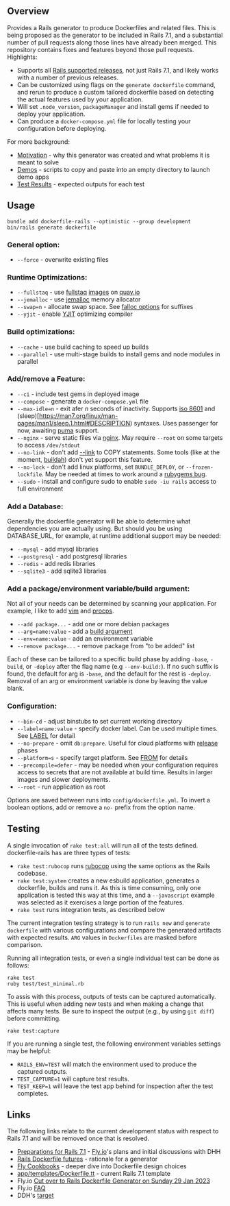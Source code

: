 ## Overview

Provides a Rails generator to produce Dockerfiles and related files.  This is being proposed as the generator to be included in Rails 7.1, and a substantial number of pull requests along those lines have already been merged.  This repository contains fixes and features beyond those pull requests.  Highlights:

  * Supports all [Rails supported releases](https://guides.rubyonrails.org/maintenance_policy.html), not just Rails 7.1, and likely works with a number of previous releases.
  * Can be customized using flags on the `generate dockerfile` command, and rerun to produce a custom tailored dockerfile based on detecting the actual features used by your application.
  * Will set `.node_version`, `packageManager` and install gems if needed to deploy your application.
  * Can produce a `docker-compose.yml` file for locally testing your configuration before deploying.

For more background:

* [Motivation](./MOTIVATION.md) - why this generator was created and what problems it is meant to solve
* [Demos](./DEMO.md) - scripts to copy and paste into an empty directory to launch demo apps
* [Test Results](./test/results) - expected outputs for each test

## Usage

```
bundle add dockerfile-rails --optimistic --group development
bin/rails generate dockerfile
```

### General option:

* `--force` - overwrite existing files

### Runtime Optimizations:

* `--fullstaq` - use [fullstaq](https://fullstaqruby.org/) [images](https://github.com/evilmartians/fullstaq-ruby-docker) on [quay.io](https://quay.io/repository/evl.ms/fullstaq-ruby?tab=tags&tag=latest)
* `--jemalloc` - use [jemalloc](https://jemalloc.net/) memory allocator
* `--swap=n` - allocate swap space.  See [falloc options](https://man7.org/linux/man-pages/man1/fallocate.1.html#OPTIONS) for suffixes
* `--yjit` - enable [YJIT](https://github.com/ruby/ruby/blob/master/doc/yjit/yjit.md) optimizing compiler

### Build optimizations:

* `--cache` - use build caching to speed up builds
* `--parallel` - use multi-stage builds to install gems and node modules in parallel

### Add/remove a Feature:

* `--ci` - include test gems in deployed image
* `--compose` - generate a `docker-compose.yml` file
* `--max-idle=n` - exit afer *n* seconds of inactivity.  Supports [iso 8601](https://en.wikipedia.org/wiki/ISO_8601#Durations) and (sleep)[https://man7.org/linux/man-pages/man1/sleep.1.html#DESCRIPTION) syntaxes.  Uses passenger for now, awaiting [puma](https://github.com/puma/puma/issues/2580) support.
* `--nginx` - serve static files via [nginx](https://www.nginx.com/).  May require `--root` on some targets to access `/dev/stdout`
* `--no-link` - don't add [--link](https://docs.docker.com/engine/reference/builder/#copy---link) to COPY statements.  Some tools (like at the moment, [buildah](https://www.redhat.com/en/topics/containers/what-is-buildah)) don't yet support this feature.
* `--no-lock` - don't add linux platforms, set `BUNDLE_DEPLOY`, or `--frozen-lockfile`.  May be needed at times to work around a [rubygems bug](https://github.com/rubygems/rubygems/issues/6082#issuecomment-1329756343).
* `--sudo` - install and configure sudo to enable `sudo -iu rails` access to full environment

### Add a Database:

Generally the dockerfile generator will be able to determine what dependencies you
are actually using.  But should you be using DATABASE_URL, for example, at runtime
additional support may be needed:

* `--mysql` - add mysql libraries
* `--postgresql` - add postgresql libraries
* `--redis` - add redis libraries
* `--sqlite3` - add sqlite3 libraries

### Add a package/environment variable/build argument:

Not all of your needs can be determined by scanning your application.  For example, I like to add [vim](https://www.vim.org/) and [procps](https://packages.debian.org/bullseye/procps).

 * `--add package...` - add one or more debian packages
 * `--arg=name:value` - add a [build argument](https://docs.docker.com/engine/reference/builder/#arg)
 * `--env=name:value` - add an environment variable
 * `--remove package...` - remove package from "to be added" list

 Each of these can be tailored to a specific build phase by adding `-base`, `-build`, or `-deploy` after the flag name (e.g `--env-build:`).  If no such suffix is found, the default for arg is `-base`, and the default for the rest is `-deploy`.  Removal of an arg or environment variable is done by leaving the value blank.

### Configuration:

* `--bin-cd` - adjust binstubs to set current working directory
* `--label=name:value` - specify docker label.  Can be used multiple times.  See [LABEL](https://docs.docker.com/engine/reference/builder/#label) for detail
* `--no-prepare` - omit `db:prepare`.  Useful for cloud platforms with [release](https://devcenter.heroku.com/articles/release-phase) phases
* `--platform=s` - specify target platform.  See [FROM](https://docs.docker.com/engine/reference/builder/#from) for details
* `--precompile=defer` - may be needed when your configuration requires access to secrets that are not available at build time.  Results in larger images and slower deployments.
* `--root` - run application as root

Options are saved between runs into `config/dockerfile.yml`.  To invert a boolean options, add or remove a `no-` prefix from the option name.

## Testing

A single invocation of `rake test:all` will run all of the tests defined.  dockerfile-rails has are three types of tests:

  * `rake test:rubocop` runs [rubocop](https://github.com/rubocop/rubocop) using the same options as the Rails codebase.
  * `rake test:system` creates a new esbuild application, generates a dockerfile, builds and runs it.  As this is time consuming, only one application is tested this way at this time, and a `--javascript` example was selected as it exercises a large portion of the features.
  * `rake test` runs integration tests, as described below

The current integration testing strategy is to run `rails new` and `generate dockerfile` with various configurations and compare the generated artifacts with expected results.  `ARG` values in `Dockerfiles` are masked before comparison.

Running all integration tests, or even a single individual test can be done as follows:

```
rake test
ruby test/test_minimal.rb
```

To assis with this process, outputs of tests can be captured automatically.  This is useful when adding new tests and when making a change that affects many tests.  Be sure to inspect the output (e.g., by using `git diff`) before committing.

```
rake test:capture
```

If you are running a single test, the following environment variables settings may be helpful:

 * `RAILS_ENV=TEST` will match the environment used to produce the captured outputs.
 * `TEST_CAPTURE=1` will capture test results.
 * `TEST_KEEP=1` will leave the test app behind for inspection after the test completes.

## Links

The following links relate to the current development status with respect to Rails 7.1 and will be removed once that is resolved.

* [Preparations for Rails 7.1](https://community.fly.io/t/preparations-for-rails-7-1/9512) - [Fly.io](https://fly.io/)'s plans and initial discussions with DHH
* [Rails Dockerfile futures](https://discuss.rubyonrails.org/t/rails-dockerfile-futures/82091/1) - rationale for a generator
* [Fly Cookbooks](https://fly.io/docs/rails/cookbooks/) - deeper dive into Dockerfile design choices
* [app/templates/Dockerfile.tt](https://github.com/rails/rails/blob/main/railties/lib/rails/generators/rails/app/templates/Dockerfile.tt) - current Rails 7.1 template
* Fly.io [Cut over to Rails Dockerfile Generator on Sunday 29 Jan 2023](https://community.fly.io/t/cut-over-to-rails-dockerfile-generator-on-sunday-29-jan-2023/10350)
* Fly.io [FAQ](https://fly.io/docs/rails/getting-started/dockerfiles/)
* DDH's [target](https://github.com/rails/rails/pull/47372#issuecomment-1438971730)

